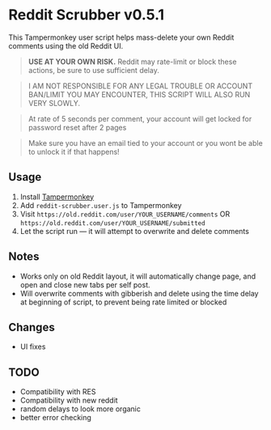 # Reddit Scrubber v0.5.1

This Tampermonkey user script helps mass-delete your own Reddit comments using the old Reddit UI.

>  **USE AT YOUR OWN RISK.** Reddit may rate-limit or block these actions, be sure to use sufficient delay.

>  I AM NOT RESPONSIBLE FOR ANY LEGAL TROUBLE OR ACCOUNT BAN/LIMIT YOU MAY ENCOUNTER, THIS SCRIPT WILL ALSO RUN VERY SLOWLY.

>  At rate of 5 seconds per comment, your account will get locked for password reset after 2 pages

>  Make sure you have an email tied to your account or you wont be able to unlock it if that happens!

## Usage
1. Install [Tampermonkey](https://www.tampermonkey.net/)
2. Add `reddit-scrubber.user.js` to Tampermonkey
3. Visit `https://old.reddit.com/user/YOUR_USERNAME/comments`
      OR `https://old.reddit.com/user/YOUR_USERNAME/submitted`
4. Let the script run — it will attempt to overwrite and delete comments

## Notes
- Works only on old Reddit layout, it will automatically change page, and open and close new tabs per self post.
- Will overwrite comments with gibberish and delete using the time delay at beginning of script, to prevent being rate limited or blocked

## Changes
- UI fixes

## TODO
- Compatibility with RES
- Compatibility with new reddit
- random delays to look more organic
- better error checking
